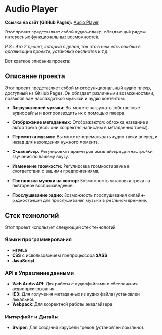 # Audio Player

**Ссылка на сайт (GitHub Pages):** [Audio Player](https://abdullahalimov.github.io/Audio-player/)

Этот проект представляет собой aудио-плеер, обладающий рядом интересных функциональных возможностей.

*P.S.: Это 2 проект, который я делал, так что в нем есть ошибки в организации проекта, установке библиотек и т.д.*

Вот краткое описание проекта:

## Описание проекта

Этот проект представляет собой многофункциональный аудио плеер, доступный на GitHub Pages. Он обладает различными возможностями, позволяя вам наслаждаться музыкой и аудио контентом:

- **Загрузка своей музыки:** Вы можете загружать собственные аудиофайлы и воспроизводить их с помощью плеера.

- **Отображение метаданных:** Отображаются: обложка,название и автор трека (если они корректно написаны в метаданных трека).

- **Перемотка музыки:** Вы можете перематывать аудио треки вперед и назад для нахождения нужного момента.

- **Эквалайзер:** Регулировка параметров эквалайзера для настройки звучания по вашему вкусу.

- **Изменение громкости:** Регулировка громкости звука в соответствии с вашими предпочтениями.

- **Постановка музыки на повтор:** Возможность установки трека на повторное воспроизведение.

- **Прослушивание радио:** Возможность прослушивания онлайн-радиостанций для прослушивания музыки в реальном времени.

## Стек технологий

Этот проект использует следующий стек технологий:

### Языки программирования

- **HTML5**
- **CSS** с использованием препроцессора **SASS**
- **JavaScript**

### API и Управление данными

- **Web Audio API**: Для работы с аудиофайлами и обеспечения аудиопроигрывания.
- **ID3**: Для получения метаданных из аудио файла (установлен локально).
- **Webpack**: Для корректной работы эквалайзера.

### Интерфейс и Дизайн

- **Swiper**: Для создания карусели треков (установлен локально).
